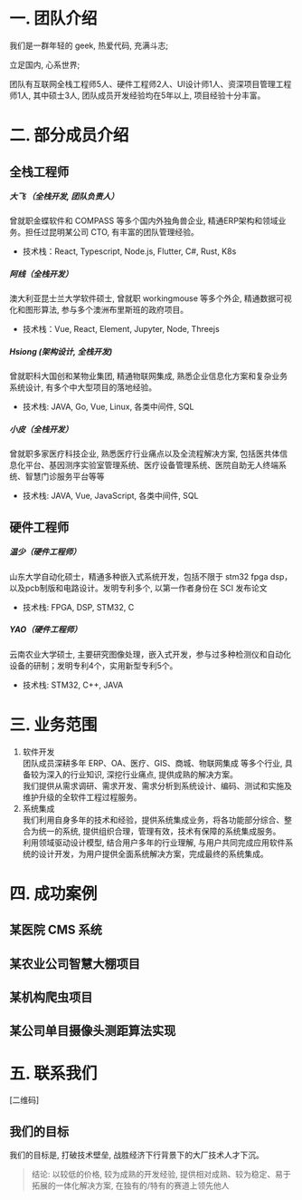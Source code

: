 # 一. 团队介绍
我们是一群年轻的 geek, 热爱代码, 充满斗志;  

立足国内, 心系世界;  

团队有互联网全栈工程师5人、硬件工程师2人、UI设计师1人、资深项目管理工程师1人, 其中硕士3人, 团队成员开发经验均在5年以上, 项目经验十分丰富。

# 二. 部分成员介绍
## 全栈工程师
##### 大飞 （全栈开发, 团队负责人）

曾就职金蝶软件和 COMPASS 等多个国内外独角兽企业, 精通ERP架构和领域业务。担任过昆明某公司 CTO, 有丰富的团队管理经验。

+ 技术栈：React, Typescript, Node.js, Flutter, C#, Rust, K8s

##### 阿线（全栈开发）

澳大利亚昆士兰大学软件硕士, 曾就职 workingmouse 等多个外企, 精通数据可视化和图形算法, 参与多个澳洲布里斯班的政府项目。

+ 技术栈：Vue, React, Element, Jupyter, Node, Threejs

##### Hsiong (架构设计, 全栈开发)

曾就职科大国创和某物业集团, 精通物联网集成, 熟悉企业信息化方案和复杂业务系统设计, 有多个中大型项目的落地经验。

+ 技术栈: JAVA, Go, Vue, Linux, 各类中间件, SQL

##### 小皮（全栈开发）
曾就职多家医疗科技企业, 熟悉医疗行业痛点以及全流程解决方案, 包括医共体信息化平台、基因测序实验室管理系统、医疗设备管理系统、医院自助无人终端系统、智慧门诊服务平台等等

+ 技术栈: JAVA, Vue, JavaScript, 各类中间件, SQL

## 硬件工程师

##### 温少（硬件工程师）
山东大学自动化硕士，精通多种嵌入式系统开发，包括不限于 stm32 fpga  dsp，以及pcb制版和电路设计。发明专利多个, 以第一作者身份在 SCI 发布论文 

+ 技术栈: FPGA, DSP, STM32, C

##### YAO（硬件工程师）
云南农业大学硕士, 主要研究图像处理，嵌入式开发，参与过多种检测仪和自动化设备的研制；发明专利4个，实用新型专利5个。

+ 技术栈: STM32, C++, JAVA


# 三. 业务范围
1. 软件开发  
团队成员深耕多年 ERP、OA、医疗、GIS、商城、物联网集成 等多个行业, 具备较为深入的行业知识, 深挖行业痛点, 提供成熟的解决方案。  
我们提供从需求调研、需求开发、需求分析到系统设计、编码、测试和实施及维护升级的全软件工程过程服务。
2. 系统集成  
我们利用自身多年的技术和经验，提供系统集成业务，将各功能部分综合、整合为统一的系统, 提供组织合理，管理有效，技术有保障的系统集成服务。  
利用领域驱动设计模型, 结合用户多年的行业理解, 与用户共同完成应用软件系统的设计开发，为用户提供全面系统解决方案，完成最终的系统集成。

# 四. 成功案例
## 某医院 CMS 系统

## 某农业公司智慧大棚项目

## 某机构爬虫项目

## 某公司单目摄像头测距算法实现

# 五. 联系我们
[二维码]

<!-- # 六. 里程碑
<table>
<tr>
<th>时间点</th>
<th>事件</th>
</tr>


<tr>
<td>2022-08-03</td>
<td>完成单体后端架构 base-backend</td>
</tr>

<tr>
<td>2022-07-27</td>
<td>完成项目 <br/>crack-verify-code-with-OpenCV</td>
</tr>

<tr>
<td>2022-07-26</td>
<td>完成 ynfy.tech 备案</td>
</tr>

<tr>
<td>2022-07-05</td>
<td>发布 Maven 工具 <br/> http-util-java</td>
</tr>

<tr>
<td>2022-06-11</td>
<td>团队成立</td>
</tr>

<tr>
<td>2022-05-31</td>
<td>注册 ynfy.tech</td>
</tr>

</table> -->


## 我们的目标
我们的目标是, 打破技术壁垒, 战胜经济下行背景下的大厂技术人才下沉。   

<!-- <table>
<thead>
	<td>我们的优势</td>
	<td>大厂</td>
	<td>备注</td>
</thead>
<tbody>

	<td>相对顶尖的技术能力</td>
	<td>❌</td>
	<td>选个技术向的赛道</td>
</tbody>
  <tbody>

    <td>相对成熟的项目经验</td>
    <td>❌</td>
    <td>备注</td>
  </tbody>
    <tbody>

    <td>系统较为稳定</td>
    <td>❌</td>
    <td>备注</td>
  </tbody>
    </tbody>
    <tbody>

    <td>系统容易拓展</td>
    <td>❌</td>
    <td>备注</td>
  </tbody>
<tbody>

	<td>相对低廉的价格</td>
	<td>✅</td>
	<td>备注</td>
</tbody>
<tbody>

	<td>相对快速的开发</td>
	<td>❌</td>
	<td>一定要向 sass 和低代码前进</td>
</tbody>
<tbody>

	<td>本土化优势</td>
	<td>✅</td>
	<td>备注</td>
</tbody>
<tbody>

	<td>提供较为成熟的行业解决方案</td>
	<td>❌</td>
	<td>备注</td>
</tbody>
</table> -->




> 结论: 以较低的价格, 较为成熟的开发经验, 提供相对成熟、较为稳定、易于拓展的一体化解决方案, 在独有的/特有的赛道上领先他人
